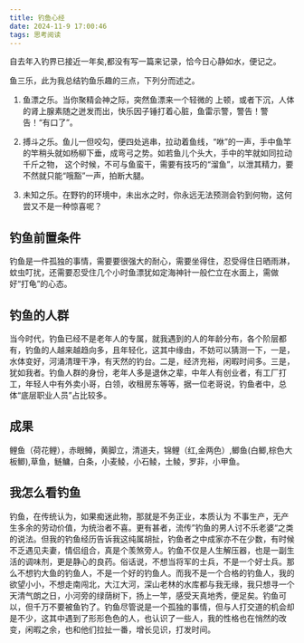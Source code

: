 ```yaml
---
title: 钓鱼心经
date: 2024-11-9 17:00:46
tags: 思考阅读
---
```


自去年入钓界已接近一年矣,都没有写一篇来记录，恰今日心静如水，便记之。

鱼三乐，此为我总结钓鱼乐趣的三点，下列分而述之。

1.  鱼漂之乐。当你聚精会神之际，突然鱼漂来一个轻微的 上顿，或者下沉，人体的肾上腺素随之迸发而出，快乐因子锤打着心脏，鱼雷示警，警告！警告！“有口了”。

2.  搏斗之乐。鱼儿一但咬勾，便四处逃串，拉动着鱼线，“咻”的一声，手中鱼竿的竿稍头就如杨柳下垂，成弯弓之势。如若鱼儿个头大，手中的竿就如同拉动千斤之物， 这个时候，不可与鱼蛮干，需要有技巧的“溜鱼”，以泄其精力，要不然就只能“哦豁”一声，拍断大腿。

3.  未知之乐。在野钓的环境中，未出水之时，你永远无法预测会钓到何物，这何尝又不是一种惊喜呢？

## 钓鱼前置条件

钓鱼是一件孤独的事情，需要要很强大的耐心，需要坐得住，忍受得住日晒雨淋，蚊虫叮扰，还需要忍受住几个小时鱼漂犹如定海神针一般伫立在水面上，需做好“打龟”的心态。

## 钓鱼的人群

当今时代，钓鱼已经不是老年人的专属，就我遇到的人的年龄分布，各个阶层都有，钓鱼的人越来越趋向多，且年轻化，这其中缘由，不妨可以猜测一下，一是，水体变好，河涌清理干净，有天然的钓台。二是，经济充裕，闲暇时间多。三是，犹如我者。钓鱼人群的身份，老年人多是退休之辈，中年人有创业者，有工厂打工，年轻人中有外卖小哥，白领，收租房东等等，据一位老哥说，钓鱼者中，总体“底层职业人员”占比较多。

## 成果

鲤鱼（荷花鲤），赤眼鳟，黄脚立，清道夫，锦鲤（红,金两色）,鲫鱼(白鲫,棕色大板鲫),草鱼，鲢鳙，白条，小麦鲮，小石鲮，土鲮，罗非，小甲鱼。

## 我怎么看钓鱼

钓鱼，在传统认为，如果痴迷此物，那就是不务正业，本质认为 不事生产，无产生多余的劳动价值，为统治者不喜。更有甚者，流传”钓鱼的男人讨不乐老婆“之类的说法。但我的钓鱼经历告诉我这纯属胡扯，钓鱼者之中成家亦不在少数，有时候不乏遇见夫妻，情侣组合，真是个羡煞旁人。钓鱼不仅是人生解压器，也是一副生活的调味剂，更是静心的良药。俗话说，不想当将军的士兵，不是一个好士兵。那么不想钓大鱼的钓鱼人，不是一个好的钓鱼人。而我不是一个合格的钓鱼人，我的欲望小小，不想走南闯北，大江大河，深山老林的水库都与我无缘，我只想寻一个天清气朗之日，小河旁的绿荫树下，扬上一竿，感受天真地秀，便足矣。钓鱼可以，但千万不要被鱼钓了。钓鱼尽管说是一个孤独的事情，但与人打交道的机会却是不少，这其中遇到了形形色色的人，也认识了一些人，我的性格也在悄然的改变，闲暇之余，也和他们拉扯一番，增长见识，打发时间。
